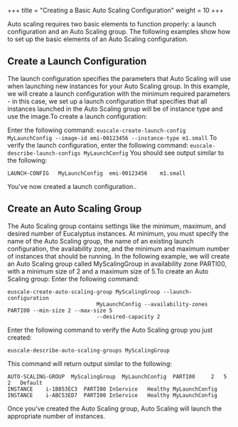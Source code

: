 +++
title = "Creating a Basic Auto Scaling Configuration"
weight = 10
+++

Auto scaling requires two basic elements to function properly: a launch configuration and an Auto Scaling group. The following examples show how to set up the basic elements of an Auto Scaling configuration.
## Create a Launch Configuration
The launch configuration specifies the parameters that Auto Scaling will use when launching new instances for your Auto Scaling group. In this example, we will create a launch configuration with the minimum required parameters - in this case, we set up a launch configuration that specifies that all instances launched in the Auto Scaling group will be of instance type and use the image.To create a launch configuration: 

Enter the following command: `euscale-create-launch-config MyLaunchConfig --image-id emi-00123456 --instance-type m1.small` To verify the launch configuration, enter the following command: `euscale-describe-launch-configs MyLaunchConfig` You should see output similar to the following: 



    LAUNCH-CONFIG	MyLaunchConfig	emi-00123456	m1.small

You've now created a launch configuration.. 
## Create an Auto Scaling Group
The Auto Scaling group contains settings like the minimum, maximum, and desired number of Eucalyptus instances. At minimum, you must specify the name of the Auto Scaling group, the name of an existing launch configuration, the availability zone, and the minimum and maximum number of instances that should be running. In the following example, we will create an Auto Scaling group called MyScalingGroup in availability zone PARTI00, with a minimum size of 2 and a maximum size of 5.To create an Auto Scaling group: Enter the following command: 

    euscale-create-auto-scaling-group MyScalingGroup --launch-configuration
                        		MyLaunchConfig --availability-zones PARTI00 --min-size 2 --max-size 5
                        		--desired-capacity 2

Enter the following command to verify the Auto Scaling group you just created: 

    euscale-describe-auto-scaling-groups MyScalingGroup

This command will return output similar to the following: 



    AUTO-SCALING-GROUP	MyScalingGroup	MyLaunchConfig	PARTI00		2	5	2	Default
    INSTANCE	i-1B853EC3	PARTI00	InService	Healthy	MyLaunchConfig
    INSTANCE	i-ABC53ED7	PARTI00	InService	Healthy	MyLaunchConfig

Once you've created the Auto Scaling group, Auto Scaling will launch the appropriate number of instances. 